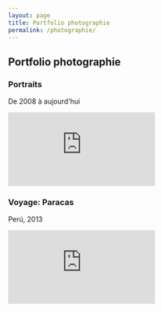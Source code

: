 ```yaml
---
layout: page
title: Portfolio photographie
permalink: /photographie/
---
```


<article class="post">

<h2>Portfolio photographie</h2>

<h3>Portraits</h3>
<p class="facts">De 2008 à aujourd'hui</p>
<div class='embed-container photo'>
<iframe src='https://www.flickr.com/photos/pacooo/albums/72157673085067944/player' frameborder='0' webkitAllowFullScreen mozallowfullscreen allowFullScreen></iframe>
</div>

<h3>Voyage: Paracas</h3>
<p class="facts">Perú, 2013</p>
<div class='embed-container photo'>
<iframe src='https://www.flickr.com/photos/pacooo/albums/72157644841996528/player' frameborder='0' webkitAllowFullScreen mozallowfullscreen allowFullScreen></iframe>
</div>

</article>
